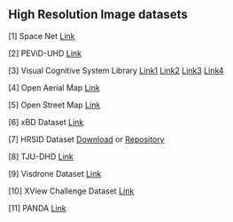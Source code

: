 ## High Resolution Image datasets

[1] Space Net [Link](https://registry.opendata.aws/spacenet/)

[2] PEViD-UHD [Link](https://www.epfl.ch/labs/mmspg/downloads/pevid-uhd/)

[3] Visual Cognitive System Library [Link1](https://www2.vicos.si/Downloads/LUIS34) [Link2](https://www2.vicos.si/Downloads/DUIS131) [Link3](https://www2.vicos.si/Downloads/GUIS107) [Link4](https://www2.vicos.si/Downloads/DFGTSD)

[4] Open Aerial Map [Link](https://map.openaerialmap.org/#/-18.45703125,18.47960905583197,3?_k=tvz89h)

[5] Open Street Map [Link](https://wiki.openstreetmap.org/wiki/Planet.osm)

[6] xBD Dataset [Link](https://xview2.org/dataset)

[7] HRSID Dataset [Download](https://drive.google.com/file/d/1NY3ovgc-woDlNoQdyqzRB3t9McOBH5Ms/view) or [Repository](https://github.com/chaozhong2010/HRSID)

[8] TJU-DHD [Link](https://arxiv.org/abs/2011.09170)

[9] Visdrone Dataset [Link](http://aiskyeye.com/download/object-detection-2/)

[10] XView Challenge Dataset [Link](https://challenge.xviewdataset.org/download-links)

[11] PANDA [Link](http://www.panda-dataset.com/index.html)
